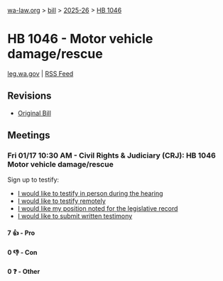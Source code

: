 [wa-law.org](/) > [bill](/bill/) > [2025-26](/bill/2025-26/) > [HB 1046](/bill/2025-26/hb/1046/)

# HB 1046 - Motor vehicle damage/rescue
[leg.wa.gov](https://app.leg.wa.gov/billsummary?BillNumber=1046&Year=2025&Initiative=false) | [RSS Feed](./rss.xml)

## Revisions
* [Original Bill](1/)

## Meetings
### Fri 01/17 10:30 AM - Civil Rights & Judiciary (CRJ): HB 1046 Motor vehicle damage/rescue
Sign up to testify:
* [I would like to testify in person during the hearing](https://app.leg.wa.gov/csi/Testifier/Add?chamber=House&mId=32371&aId=161089&caId=24627&tId=1)
* [I would like to testify remotely](https://app.leg.wa.gov/csi/Testifier/Add?chamber=House&mId=32371&aId=161089&caId=24627&tId=2)
* [I would like my position noted for the legislative record](https://app.leg.wa.gov/csi/Testifier/Add?chamber=House&mId=32371&aId=161089&caId=24627&tId=3)
* [I would like to submit written testimony](https://app.leg.wa.gov/csi/Testifier/Add?chamber=House&mId=32371&aId=161089&caId=24627&tId=4)

#### 7 👍 - Pro

#### 0 👎 - Con

#### 0 ❓ - Other
